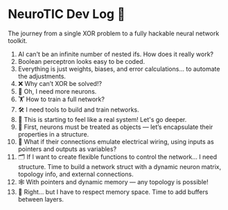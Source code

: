 # NeuroTIC Dev Log 🧠

The journey from a single XOR problem to a fully hackable neural network toolkit.

1. AI can't be an infinite number of nested ifs. How does it really work?
2. Boolean perceptron looks easy to be coded.
3. Everything is just weights, biases, and error calculations... to automate the adjustments.
4. ❌ Why can’t XOR be solved!?
5. 🧮 Oh, I need more neurons.
6. 🏋️ How to train a full network?
7. 🛠️ I need tools to build and train networks.
8. 🚀 This is starting to feel like a real system! Let's go deeper.
9. 🧱 First, neurons must be treated as objects — let’s encapsulate their properties in a structure.
10. 🔌 What if their connections emulate electrical wiring, using inputs as pointers and outputs as variables?
11. 🗂️ If I want to create flexible functions to control the network... I need structure. Time to build a network struct with a dynamic neuron matrix, topology info, and external connections.
12. 🕸️ With pointers and dynamic memory — any topology is possible!
13. 🧼 Right... but I have to respect memory space. Time to add buffers between layers.
